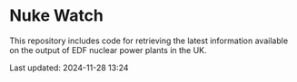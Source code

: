 # Nuke Watch

This repository includes code for retrieving the latest information available on the output of EDF nuclear power plants in the UK.

Last updated: 2024-11-28 13:24